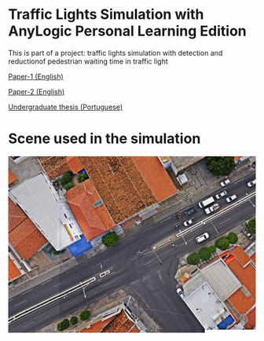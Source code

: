 # Traffic Lights Simulation with AnyLogic Personal Learning Edition

This is part of a project: traffic lights simulation with detection and reductionof pedestrian waiting time in traffic light


[Paper-1 (English) ](http://lcv.fee.unicamp.br/images/BTSym18/Papers/030.pdf)

[Paper-2 (English) ](https://www.springer.com/gp/book/9783030575656)

[Undergraduate thesis (Portuguese) ](https://engcomputacaopaudosferros.ufersa.edu.br/wp-content/uploads/sites/87/2018/06/tcc_cibely.pdf)


# Scene used in the simulation
![Figure](https://github.com/roscibely/Traffic-lights-simulation-AnyLogic/blob/master/FOTO_AEREA.png)
